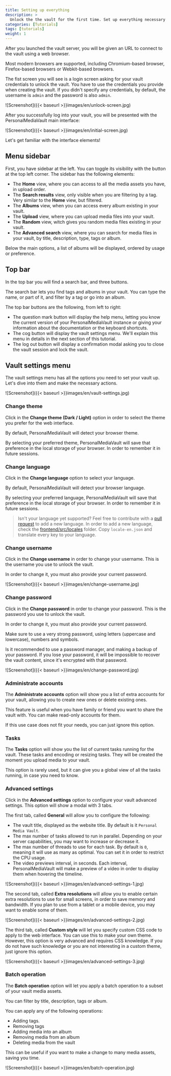 ```yaml
---
title: Setting up everything
description: >
  Unlock the the vault for the first time. Set up everything necessary and get familiar with the web interface.
categories: [Tutorials]
tags: [tutorials]
weight: 1
---
```


After you launched the vault server, you will be given an URL to connect to the vault using a web browser.

Most modern browsers are supported, including Chromium-based browser, Firefox-based browsers or Webkit-based browsers.

The fist screen you will see is a login screen asking for your vault credentials to unlock the vault. You have to use the credentials you provide when creating the vault. If you didn't specify any credentials, by default, the username is `admin` and the password is also `admin`.

![Screenshot]({{< baseurl >}}images/en/unlock-screen.jpg)

After you successfully log into your vault, you will be presented with the PersonalMediaVault main interface:

![Screenshot]({{< baseurl >}}images/en/initial-screen.jpg)

Let's get familiar with the interface elements!

## Menu sidebar

First, you have sidebar at the left. You can toggle its visibility with the button at the top left corner. The sidebar has the following elements:

 - The **Home** view, where you can access to all the media assets you have, in upload order.
 - The **Search results** view, only visible when you are filtering by a tag. Very similar to the **Home** view, but filtered.
 - The **Albums** view, when you can access every album existing in your vault.
 - The **Upload** view, where you can upload media files into your vault.
 - The **Random** view, witch gives you random media files existing in your vault.
 - The **Advanced search** view, where you can search for media files in your vault, by title, description, type, tags or album.

Below the main options, a list of albums will be displayed, ordered by usage or preference.

## Top bar

In the top bar you will find a search bar, and three buttons.

The search bar lets you find tags and albums in your vault. You can type the name, or part of it, and filter by a tag or go into an album.

The top bar buttons are the following, from left to right:

 - The question mark button will display the help menu, letting you know the current version of your PersonalMediaVault instance or giving your information about the documentation or the keyboard shortcuts.
 - The cog button will display the vault settings menu. We'll explain this menu in details in the next section of this tutorial.
 - The log out button will display a confirmation modal asking you to close the vault session and lock the vault.

## Vault settings menu

The vault settings menu has all the options you need to set your vault up. Let's dive into them and make the necessary actions.

![Screenshot]({{< baseurl >}}images/en/vault-settings.jpg)

### Change theme

Click in the **Change theme (Dark / Light)** option in order to select the theme you prefer for the web interface.

By default, PersonalMediaVault will detect your browser theme.

By selecting your preferred theme, PersonalMediaVault will save that preference in the local storage of your browser. In order to remember it in future sessions.

### Change language

Click in the **Change language** option to select your language.

By default, PersonalMediaVault will detect your browser language.

By selecting your preferred language, PersonalMediaVault will save that preference in the local storage of your browser. In order to remember it in future sessions.

> Isn't your language yet supported? Feel free to contribute with a [pull request](https://github.com/AgustinSRG/PersonalMediaVault/pulls) to add a new language. In order to add a new language, check the [frontend/src/locales](https://github.com/AgustinSRG/PersonalMediaVault/tree/master/frontend/src/locales) folder. Copy `locale-en.json` and translate every key to your language.

### Change username

Click in the **Change username** in order to change your username. This is the username you use to unlock the vault.

In order to change it, you must also provide your current password.

![Screenshot]({{< baseurl >}}images/en/change-username.jpg)

### Change password

Click in the **Change password** in order to change your password. This is the password you use to unlock the vault.

In order to change it, you must also provide your current password.

Make sure to use a very strong password, using letters (uppercase and lowercase), numbers and symbols. 

Is it recommended to use a password manager, and making a backup of your password. If you lose your password, it will be impossible to recover the vault content, since it's encrypted with that password.

![Screenshot]({{< baseurl >}}images/en/change-password.jpg)

### Administrate accounts

The **Administrate accounts** option will show you a list of extra accounts for your vault, allowing you to create new ones or delete existing ones.

This feature is useful when you have family or friend you want to share the vault with. You can make read-only accounts for them.

If this use case does not fit your needs, you can just ignore this option.

### Tasks

The **Tasks** option will show you the list of current tasks running for the vault. These tasks and encoding or resizing tasks. They will be created the moment you upload media to your vault.

This option is rarely used, but it can give you a global view of all the tasks running, in case you need to know.

### Advanced settings

Click in the **Advanced settings** option to configure your vault advanced settings. This option will show a modal with 3 tabs.

The first tab, called **General** will allow you to configure the following:

 - The vault title, displayed as the website title. By default is it `Personal Media Vault`.
 - The max number of tasks allowed to run in parallel. Depending on your server capabilities, you may want to increase or decrease it.
 - The max number of threads to use for each task. By default is `0`, meaning it will use as many as optimal. You can set it in order to restrict the CPU usage.
 - The video previews interval, in seconds. Each interval, PersonalMediaVault will make a preview of a video in order to display them when hovering the timeline.

![Screenshot]({{< baseurl >}}images/en/advanced-settings-1.jpg)

The second tab, called **Extra resolutions** will allow you to enable certain extra resolutions to use for small screens, in order to save memory and bandwidth. If you plan to use from a tablet or a mobile device, you may want to enable some of them.

![Screenshot]({{< baseurl >}}images/en/advanced-settings-2.jpg)

The third tab, called **Custom style** will let you specify custom CSS code to apply to the web interface. You can use this to make your own theme. However, this option is very advanced and requires CSS knowledge. If you do not have such knowledge or you are not interesting in a custom theme, just ignore this option.

![Screenshot]({{< baseurl >}}images/en/advanced-settings-3.jpg)

### Batch operation

The **Batch operation** option will let you apply a batch operation to a subset of your vault media assets.

You can filter by title, description, tags or album.

You can apply any of the following operations:

 - Adding tags.
 - Removing tags
 - Adding media into an album
 - Removing media from an album
 - Deleting media from the vault

This can be useful if you want to make a change to many media assets, saving you time.

![Screenshot]({{< baseurl >}}images/en/batch-operation.jpg)

